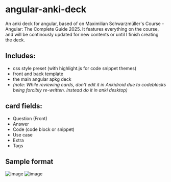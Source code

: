 # angular-anki-deck
An anki deck for angular, based of on Maximilian Schwarzmüller's Course - Angular: The Complete Guide 2025.
It features everything on the course, and will be continously updated for new contents or until I finish creating the deck.

## Includes:
- css style preset (with highlight.js for code snippet themes)
- front and back template
- the main angular apkg deck
- _(note: While reviewing cards, don't edit it in Ankidroid due to codeblocks being forcibly re-written. Instead do it in anki desktop)_

## card fields:
- Question (Front)
- Answer
- Code (code block or snippet)
- Use case
- Extra
- Tags


## Sample format
![image](https://github.com/user-attachments/assets/78f6dcae-61b5-4e7a-aea6-d7ce7d8406f7)
![image](https://github.com/user-attachments/assets/7b20b3a7-8546-4b26-8e48-03017c2cd3e1)



